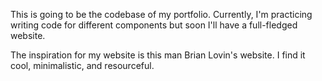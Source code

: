 This is going to be the codebase of my portfolio. Currently, I'm practicing writing code for different components but soon I'll have a full-fledged website. 

The inspiration for my website is this man Brian Lovin's website. I find it cool, minimalistic, and resourceful. 
